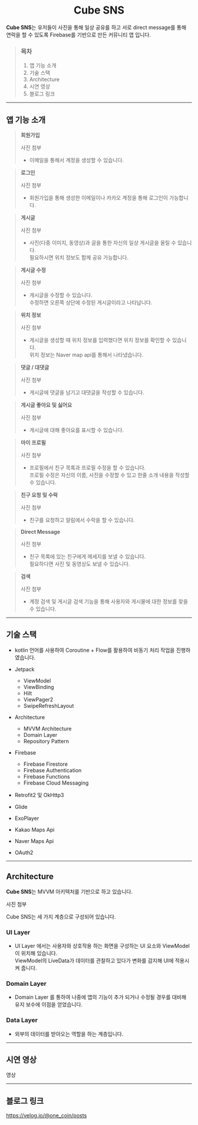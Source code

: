 # <div align="center">Cube SNS</div>

**Cube SNS**는 유저들이 사진을 통해 일상 공유를 하고 서로 direct message를 통해 연락을 할 수 있도록 Firebase를 기반으로 만든 커뮤니티 앱 입니다.

>### 목차
> 1. 앱 기능 소개
> 2. 기술 스택
> 3. Architecture
> 4. 시연 영상
> 5. 블로그 링크

- - -

## 앱 기능 소개

> **회원가입**
> 
> 사진 첨부
> 
> -  이메일을 통해서 계정을 생성할 수 있습니다.

> **로그인**
> 
> 사진 첨부
> 
> -  회원가입을 통해 생성한 이메일이나 카카오 계정을 통해 로그인이 가능합니다.


> **게시글**
>
> 사진 첨부
>
> - 사진(다중 이미지, 동영상)과 글을 통한 자신의 일상 게시글을 올릴 수 있습니다. <br />필요하시면 위치 정보도 함께 공유 가능합니다.

> **게시글 수정**
>
> 사진 첨부
>
> - 게시글을 수정할 수 있습니다.<br />수정하면 오른쪽 상단에 수정된 게시글이라고 나타납니다.

> **위치 정보**
>
> 사진 첨부
>
> - 게시글을 생성할 때 위치 정보를 입력했다면 위치 정보를 확인할 수 있습니다.<br />위치 정보는 Naver map api를 통해서 나타냈습니다.

> **댓글 / 대댓글**
>
> 사진 첨부
>
> - 게시글에 댓글을 남기고 대댓글을 작성할 수 있습니다.

> **게시글 좋아요 및 싫어요**
>
> 사진 첨부
>
> - 게시글에 대해 좋아요를 표시할 수 있습니다.

> **마이 프로필**
>
> 사진 첨부
>
> - 프로필에서 친구 목록과 프로필 수정을 할 수 있습니다.<br />프로필 수정은 자신의 이름, 사진을 수정할 수 있고 한줄 소개 내용을 작성할 수 있습니다.

> **친구 요청 및 수락**
>
> 사진 첨부
>
> - 친구를 요청하고 알림에서 수락을 할 수 있습니다.

> **Direct Message**
>
> 사진 첨부
>
> - 친구 목록에 있는 친구에게 메세지를 보낼 수 있습니다.<br />필요하다면 사진 및 동영상도 보낼 수 있습니다.

> **검색**
>
> 사진 첨부
>
> - 계정 검색 및 게시글 검색 기능을 통해 사용자와 게시물에 대한 정보를 찾을 수 있습니다.

---

## 기술 스택

- kotlin 언어를 사용하여 Coroutine + Flow를 활용하여 비동기 처리 작업을 진행하였습니다.
 

- Jetpack
  - ViewModel
  - ViewBinding
  - Hilt
  - ViewPager2
  - SwipeRefreshLayout
  

- Architecture
  - MVVM Architecture
  - Domain Layer
  - Repository Pattern
  

- Firebase
  - Firebase Firestore
  - Firebase Authentication
  - Firebase Functions
  - Firebase Cloud Messaging

- Retrofit2 및 OkHttp3
- Glide
- ExoPlayer
- Kakao Maps Api
- Naver Maps Api
- OAuth2

---

## Architecture

**Cube SNS**는 MVVM 아키텍처를 기반으로 하고 있습니다.

사진 첨부

Cube SNS는 세 가지 계층으로 구성되어 있습니다.

### UI Layer
- UI Layer 에서는 사용자와 상호작용 하는 화면을 구성하는 UI 요소와 ViewModel이 위치해 있습니다.<br/>ViewModel의 LiveData가 데이터를 관찰하고 있다가 변화를 감지해 UI에 적용시켜 줍니다.


### Domain Layer
- Domain Layer 를 통하여 나중에 앱의 기능이 추가 되거나 수정될 경우를 대비해 유지 보수에 이점을 얻었습니다.


### Data Layer
- 외부의 데이터를 받아오는 역할을 하는 계층입니다.


---

## 시연 영상

영상

---

## 블로그 링크

https://velog.io/@one_coin/posts
